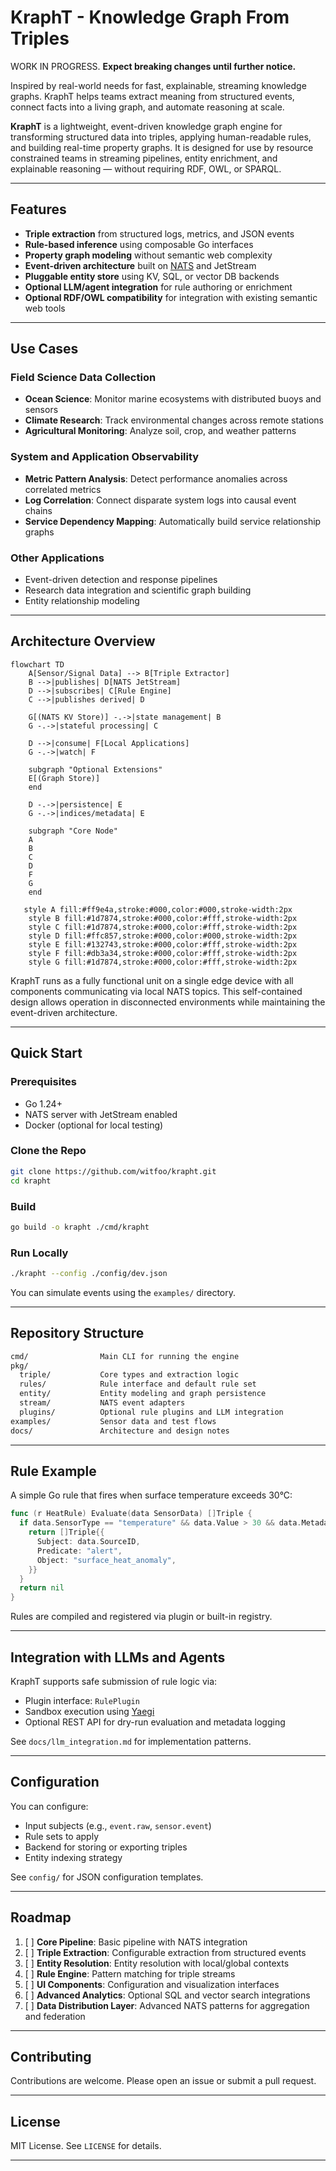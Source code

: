 # KraphT - Knowledge Graph From Triples

WORK IN PROGRESS.  **Expect breaking changes until further notice.**

Inspired by real-world needs for fast, explainable, streaming knowledge graphs.  KraphT helps teams extract meaning from structured events, connect facts into a living graph, and automate reasoning at scale.

**KraphT** is a lightweight, event-driven knowledge graph engine for transforming structured data into triples, applying human-readable rules, and building real-time property graphs. It is designed for use by resource constrained teams in streaming pipelines, entity enrichment, and explainable reasoning — without requiring RDF, OWL, or SPARQL.

---

## Features

- **Triple extraction** from structured logs, metrics, and JSON events
- **Rule-based inference** using composable Go interfaces
- **Property graph modeling** without semantic web complexity
- **Event-driven architecture** built on [NATS](https://nats.io) and JetStream
- **Pluggable entity store** using KV, SQL, or vector DB backends
- **Optional LLM/agent integration** for rule authoring or enrichment
- **Optional RDF/OWL compatibility** for integration with existing semantic web tools

---

## Use Cases

### Field Science Data Collection

- **Ocean Science**: Monitor marine ecosystems with distributed buoys and sensors
- **Climate Research**: Track environmental changes across remote stations
- **Agricultural Monitoring**: Analyze soil, crop, and weather patterns

### System and Application Observability

- **Metric Pattern Analysis**: Detect performance anomalies across correlated metrics
- **Log Correlation**: Connect disparate system logs into causal event chains
- **Service Dependency Mapping**: Automatically build service relationship graphs

### Other Applications

- Event-driven detection and response pipelines
- Research data integration and scientific graph building
- Entity relationship modeling

---

## Architecture Overview

```mermaid
flowchart TD
    A[Sensor/Signal Data] --> B[Triple Extractor]
    B -->|publishes| D[NATS JetStream]
    D -->|subscribes| C[Rule Engine]
    C -->|publishes derived| D
    
    G[(NATS KV Store)] -.->|state management| B
    G -.->|stateful processing| C
    
    D -->|consume| F[Local Applications]
    G -.->|watch| F
    
    subgraph "Optional Extensions"
    E[(Graph Store)]
    end
    
    D -.->|persistence| E
    G -.->|indices/metadata| E
    
    subgraph "Core Node"
    A
    B
    C
    D
    F
    G
    end
    
   style A fill:#ff9e4a,stroke:#000,color:#000,stroke-width:2px
    style B fill:#1d7874,stroke:#000,color:#fff,stroke-width:2px
    style C fill:#1d7874,stroke:#000,color:#fff,stroke-width:2px
    style D fill:#ffc857,stroke:#000,color:#000,stroke-width:2px
    style E fill:#132743,stroke:#000,color:#fff,stroke-width:2px
    style F fill:#db3a34,stroke:#000,color:#fff,stroke-width:2px
    style G fill:#1d7874,stroke:#000,color:#fff,stroke-width:2px
```

KraphT runs as a fully functional unit on a single edge device with all components communicating via local NATS topics. This self-contained design allows operation in disconnected environments while maintaining the event-driven architecture.

---

## Quick Start

### Prerequisites

- Go 1.24+
- NATS server with JetStream enabled
- Docker (optional for local testing)

### Clone the Repo

```bash
git clone https://github.com/witfoo/krapht.git
cd krapht
```

### Build

```bash
go build -o krapht ./cmd/krapht
```

### Run Locally

```bash
./krapht --config ./config/dev.json
```

You can simulate events using the `examples/` directory.

---

## Repository Structure

```bash
cmd/                Main CLI for running the engine
pkg/
  triple/           Core types and extraction logic
  rules/            Rule interface and default rule set
  entity/           Entity modeling and graph persistence
  stream/           NATS event adapters
  plugins/          Optional rule plugins and LLM integration
examples/           Sensor data and test flows
docs/               Architecture and design notes
```

---

## Rule Example

A simple Go rule that fires when surface temperature exceeds 30°C:

```go
func (r HeatRule) Evaluate(data SensorData) []Triple {
  if data.SensorType == "temperature" && data.Value > 30 && data.Metadata["depth"] == "0" {
    return []Triple{{
      Subject: data.SourceID,
      Predicate: "alert",
      Object: "surface_heat_anomaly",
    }}
  }
  return nil
}
```

Rules are compiled and registered via plugin or built-in registry.

---

## Integration with LLMs and Agents

KraphT supports safe submission of rule logic via:

- Plugin interface: `RulePlugin`
- Sandbox execution using [Yaegi](https://github.com/traefik/yaegi)
- Optional REST API for dry-run evaluation and metadata logging

See `docs/llm_integration.md` for implementation patterns.

---

## Configuration

You can configure:

- Input subjects (e.g., `event.raw`, `sensor.event`)
- Rule sets to apply
- Backend for storing or exporting triples
- Entity indexing strategy

See `config/` for JSON configuration templates.

---

## Roadmap

1. [ ] **Core Pipeline**: Basic pipeline with NATS integration
2. [ ] **Triple Extraction**: Configurable extraction from structured events
3. [ ] **Entity Resolution**: Entity resolution with local/global contexts
4. [ ] **Rule Engine**: Pattern matching for triple streams
5. [ ] **UI Components**: Configuration and visualization interfaces
6. [ ] **Advanced Analytics**: Optional SQL and vector search integrations
7. [ ] **Data Distribution Layer**: Advanced NATS patterns for aggregation and federation

---

## Contributing

Contributions are welcome. Please open an issue or submit a pull request.

---

## License

MIT License. See `LICENSE` for details.

---

